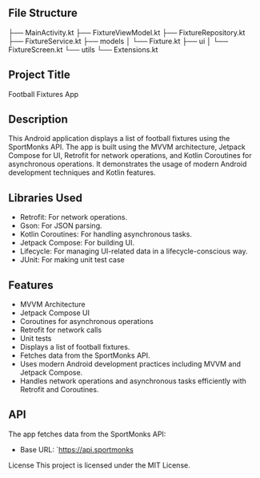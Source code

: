 ## File Structure

├── MainActivity.kt
├── FixtureViewModel.kt
├── FixtureRepository.kt
├── FixtureService.kt
├── models
│   └── Fixture.kt
├── ui
│   └── FixtureScreen.kt
└── utils
     └── Extensions.kt


## Project Title
Football Fixtures App

## Description
This Android application displays a list of football fixtures using the SportMonks API. The app is built using the MVVM architecture, Jetpack Compose for UI, 
Retrofit for network operations, and Kotlin Coroutines for asynchronous operations. It demonstrates the usage of modern Android development techniques and Kotlin features.


## Libraries Used

- Retrofit: For network operations.
- Gson: For JSON parsing.
- Kotlin Coroutines: For handling asynchronous tasks.
- Jetpack Compose: For building UI.
- Lifecycle: For managing UI-related data in a lifecycle-conscious way.
- JUnit: For making unit test case

## Features

- MVVM Architecture
- Jetpack Compose UI
- Coroutines for asynchronous operations
- Retrofit for network calls
- Unit tests
- Displays a list of football fixtures.
- Fetches data from the SportMonks API.
- Uses modern Android development practices including MVVM and Jetpack Compose.
- Handles network operations and asynchronous tasks efficiently with Retrofit and Coroutines.

## API

The app fetches data from the SportMonks API:

- Base URL: `https://api.sportmonks

License
This project is licensed under the MIT License.